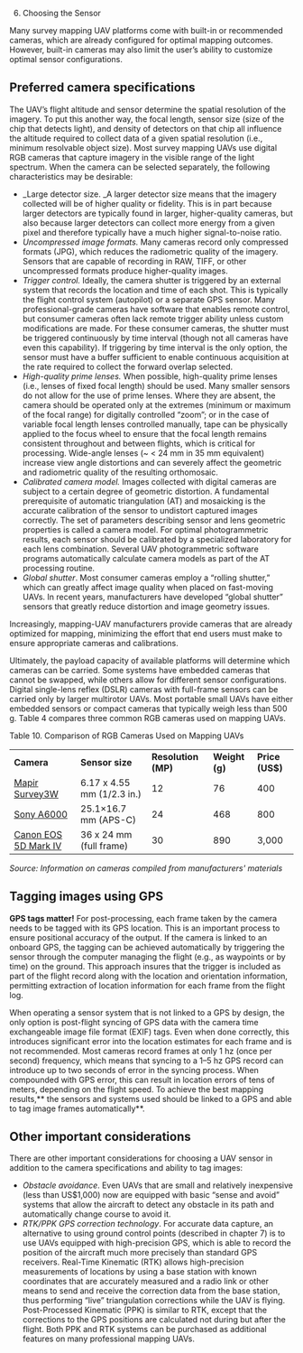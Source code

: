 6. Choosing the Sensor

Many survey mapping UAV platforms come with built-in or recommended cameras, which are already configured for optimal mapping outcomes. However, built-in cameras may also limit the user’s ability to customize optimal sensor configurations. 


## Preferred camera specifications

The UAV’s flight altitude and sensor determine the spatial resolution of the imagery. To put this another way, the focal length, sensor size (size of the chip that detects light), and density of detectors on that chip all influence the altitude required to collect data of a given spatial resolution (i.e., minimum resolvable object size). Most survey mapping UAVs use digital RGB cameras that capture imagery in the visible range of the light spectrum. When the camera can be selected separately, the following characteristics may be desirable:



*   _Large detector size. _A larger detector size means that the imagery collected will be of higher quality or fidelity. This is in part because larger detectors are typically found in larger, higher-quality cameras, but also because larger detectors can collect more energy from a given pixel and therefore typically have a much higher signal-to-noise ratio.
*   _Uncompressed image formats._ Many cameras record only compressed formats (JPG), which reduces the radiometric quality of the imagery. Sensors that are capable of recording in RAW, TIFF, or other uncompressed formats produce higher-quality images.
*   _Trigger control._ Ideally, the camera shutter is triggered by an external system that records the location and time of each shot. This is typically the flight control system (autopilot) or a separate GPS sensor. Many professional-grade cameras have software that enables remote control, but consumer cameras often lack remote trigger ability unless custom modifications are made. For these consumer cameras, the shutter must be triggered continuously by time interval (though not all cameras have even this capability). If triggering by time interval is the only option, the sensor must have a buffer sufficient to enable continuous acquisition at the rate required to collect the forward overlap selected.
*   _High-quality prime lenses._ When possible, high-quality prime lenses (i.e., lenses of fixed focal length) should be used. Many smaller sensors do not allow for the use of prime lenses. Where they are absent, the camera should be operated only at the extremes (minimum or maximum of the focal range) for digitally controlled “zoom”; or in the case of variable focal length lenses controlled manually, tape can be physically applied to the focus wheel to ensure that the focal length remains consistent throughout and between flights, which is critical for processing. Wide-angle lenses (~ < 24 mm in 35 mm equivalent) increase view angle distortions and can severely affect the geometric and radiometric quality of the resulting orthomosaic.
*   _Calibrated camera model._ Images collected with digital cameras are subject to a certain degree of geometric distortion. A fundamental prerequisite of automatic triangulation (AT) and mosaicking is the accurate calibration of the sensor to undistort captured images correctly. The set of parameters describing sensor and lens geometric properties is called a camera model. For optimal photogrammetric results, each sensor should be calibrated by a specialized laboratory for each lens combination. Several UAV photogrammetric software programs automatically calculate camera models as part of the AT processing routine.
*   _Global shutter_. Most consumer cameras employ a “rolling shutter,” which can greatly affect image quality when placed on fast-moving UAVs. In recent years, manufacturers have developed “global shutter” sensors that greatly reduce distortion and image geometry issues.

Increasingly, mapping-UAV manufacturers provide cameras that are already optimized for mapping, minimizing the effort that end users must make to ensure appropriate cameras and calibrations. 

Ultimately, the payload capacity of available platforms will determine which cameras can be carried. Some systems have embedded cameras that cannot be swapped, while others allow for different sensor configurations. Digital single-lens reflex (DSLR) cameras with full-frame sensors can be carried only by larger multirotor UAVs. Most portable small UAVs have either embedded sensors or compact cameras that typically weigh less than 500 g. Table 4 compares three common RGB cameras used on mapping UAVs.

Table 10. Comparison of RGB Cameras Used on Mapping UAVs


<table>
  <tr>
   <td><strong>Camera</strong>
   </td>
   <td><strong>Sensor size</strong>
   </td>
   <td><strong>Resolution (MP)</strong>
   </td>
   <td><strong>Weight (g)</strong>
   </td>
   <td><strong>Price (US$)</strong>
   </td>
  </tr>
  <tr>
   <td><a href="https://www.mapir.camera/collections/survey3">Mapir Survey3W</a>
   </td>
   <td>6.17 x 4.55 mm (1/2.3 in.)
   </td>
   <td>12 
   </td>
   <td>76 
   </td>
   <td>400
   </td>
  </tr>
  <tr>
   <td><a href="https://www.sony.com/electronics/interchangeable-lens-cameras/ilce-6000-body-kit">Sony A6000</a>
   </td>
   <td>25.1×16.7 mm (APS-C)
   </td>
   <td>24 
   </td>
   <td>468 
   </td>
   <td>800
   </td>
  </tr>
  <tr>
   <td><a href="https://www.usa.canon.com/internet/portal/us/home/products/details/cameras/dslr/eos-5d-mark-iv">Canon EOS 5D Mark IV</a>
   </td>
   <td>36 x 24 mm (full frame)
   </td>
   <td>30 
   </td>
   <td>890 
   </td>
   <td>3,000
   </td>
  </tr>
</table>


_Source: Information on cameras compiled from manufacturers' materials_


## Tagging images using GPS 

**GPS tags matter!** For post-processing, each frame taken by the camera needs to be tagged with its GPS location. This is an important process to ensure positional accuracy of the output. If the camera is linked to an onboard GPS, the tagging can be achieved automatically by triggering the sensor through the computer managing the flight (e.g., as waypoints or by time) on the ground. This approach insures that the trigger is included as part of the flight record along with the location and orientation information, permitting extraction of location information for each frame from the flight log. 

When operating a sensor system that is not linked to a GPS by design, the only option is post-flight syncing of GPS data with the camera time exchangeable image file format (EXIF) tags. Even when done correctly, this introduces significant error into the location estimates for each frame and is not recommended. Most cameras record frames at only 1 hz (once per second) frequency, which means that syncing to a 1–5 hz GPS record can introduce up to two seconds of error in the syncing process. When compounded with GPS error, this can result in location errors of tens of meters, depending on the flight speed. To achieve the best mapping results,** the sensors and systems used should be linked to a GPS and able to tag image frames automatically**.


## Other important considerations

There are other important considerations for choosing a UAV sensor in addition to the camera specifications and ability to tag images:

 



*   _Obstacle avoidance_. Even UAVs that are small and relatively inexpensive (less than US$1,000) now are equipped with basic “sense and avoid” systems that allow the aircraft to detect any obstacle in its path and automatically change course to avoid it.
*   _RTK/PPK GPS correction technology_. For accurate data capture, an alternative to using ground control points (described in chapter 7) is to use UAVs equipped with high-precision GPS, which is able to record the position of the aircraft much more precisely than standard GPS receivers. Real-Time Kinematic (RTK) allows high-precision measurements of locations by using a base station with known coordinates that are accurately measured and a radio link or other means to send and receive the correction data from the base station, thus performing “live” triangulation corrections while the UAV is flying. Post-Processed Kinematic (PPK) is similar to RTK, except that the corrections to the GPS positions are calculated not during but after the flight. Both PPK and RTK systems can be purchased as additional features on many professional mapping UAVs. 